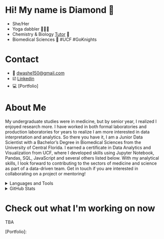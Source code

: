 # Hi! My name is Diamond 💎

- She/Her
- Yoga dabbler 🧘🏾‍♀️
- Chemistry & Biology [Tutor](https://www.diamondthesciencetutor.com/) 🧬 
- Biomedical Sciences 🔬 #UCF #GoKnights

# Contact
- 📧 dwashe150@gmail.com
- ☑️ [Linkedin]
- 💻 [Portfolio]

# About Me
My undergraduate studies were in medicine, but by senior year, I realized I enjoyed research more. I have worked in both formal laboratories and production laboratories for years to realize I am more interested in data interpretation and analytics. So there you have it, I am a Junior Data Scientist with a Bachelor’s Degree in Biomedical Sciences from the University of Central Florida. I earned a certificate in Data Analytics and Visualization from UCF, where I developed skills using Jupyter Notebook, Pandas, SQL, JavaScript and several others listed below.
With my analytical skills, I look forward to contributing to the sectors of medicine and science as part of a data-driven team. Get in touch if you are interested in collaborating on a project or mentoring!



<details><summary>Languages and Tools</summary>
<p>

![image](https://user-images.githubusercontent.com/87162266/158042952-6fdc3bde-cba0-4005-81e1-9853d93b6b6c.png) <br/>
![image](https://user-images.githubusercontent.com/87162266/158042983-23cf3912-6de4-43bb-8d74-06e4f5d4e19c.png)<br/>
![image](https://user-images.githubusercontent.com/87162266/158042988-a8e218b7-2555-4e3e-b5a7-ef02ddefe01c.png)<br/>
![image](https://user-images.githubusercontent.com/87162266/158043006-c4dd8b24-57a1-48bc-9cd3-90ee67acc803.png)<br/>
![image](https://user-images.githubusercontent.com/87162266/158043021-ebfab945-12de-48f4-bc34-76cf74eb0ea5.png)<br/>
![image](https://user-images.githubusercontent.com/87162266/158043262-97322f1c-21fe-4a97-926c-6a14ae2f35ea.png)<br/>


</p>
</details>


<details><summary>GitHub Stats</summary>
<p>
 
 [![Diamond's GitHub stats](https://github-readme-stats.vercel.app/api?username=DWashington3)](https://github.com/DWashington3/github-readme-stats)
 </p>
</details>

# Check out what I'm working on now

TBA


[Linkedin]: https://www.linkedin.com/in/diamond-washingtontech/
[Portfolio]:
